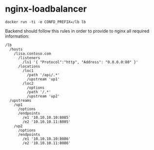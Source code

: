 # nginx-loadbalancer

```
docker run -ti -e CONFD_PREFIX=/lb lb
```

Backend should follow this rules in order to provide to nginx all required information:

```
/lb
  /hosts
    /lisa.contoso.com
      /listeners
        /ls1 '{ "Protocol":"http", "Address": "0.0.0.0:80" }'
      /locations
        /loc1
          /path '/api/.*'
          /upstream 'up1'
        /loc2
          /options
          /path '/.*'
          /upstream 'up2'
  /upstreams
    /up1
      /options
      /endpoints
        /e1 '10.10.10.10:8085'
        /e2 '10.10.10.11:8085'
    /up2
      /options
      /endpoints
        /e1 '10.10.10.10:8086'
        /e2 '10.10.10.11:8086'
```
